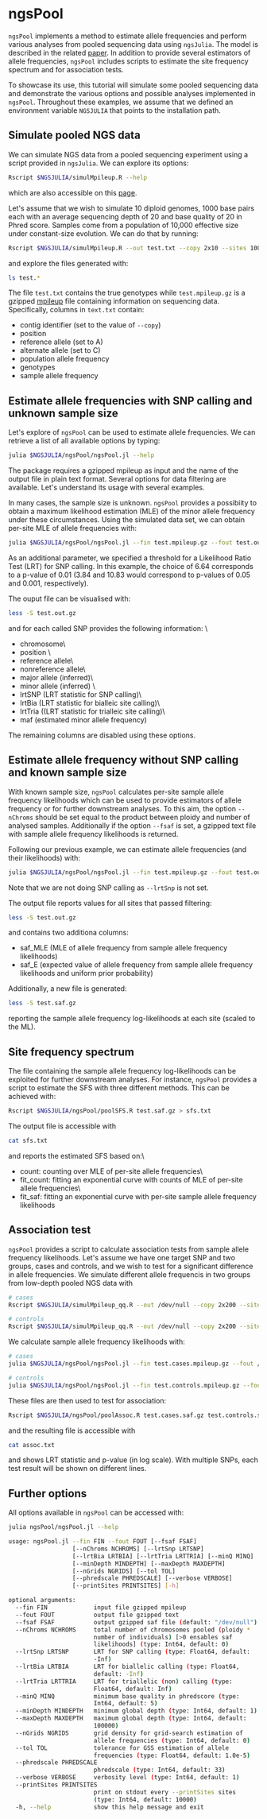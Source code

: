 # ngsPool

`ngsPool` implements a method to estimate allele frequencies and perform various analyses from pooled sequencing data using `ngsJulia`.
The model is described in the related [paper](https://f1000research.com/articles/11-126).
In addition to provide several estimators of allele frequencies, `ngsPool` includes scripts to estimate the site frequency spectrum and for association tests.

To showcase its use, this tutorial will simulate some pooled sequencing data and demonstrate the various options and possible analyses implemented in `ngsPool`.
Throughout these examples, we assume that we defined an environment variable `NGSJULIA` that points to the installation path.


## Simulate pooled NGS data 

We can simulate NGS data from a pooled sequencing experiment using a script provided in `ngsJulia`.
We can explore its options:
```bash
Rscript $NGSJULIA/simulMpileup.R --help
```
which are also accessible on this [page](https://ngsjulia.readthedocs.io/en/latest/aux/).

Let's assume that we wish to simulate 10 diploid genomes, 1000 base pairs each with an average sequencing depth of 20 and base quality of 20 in Phred score. Samples come from a population of 10,000 effective size under constant-size evolution.
We can do that by running:
```bash
Rscript $NGSJULIA/simulMpileup.R --out test.txt --copy 2x10 --sites 1000 --depth 20 --qual 20 --ksfs 1 --ne 10000 --pool | gzip > test.mpileup.gz
```
and explore the files generated with:
```bash
ls test.*
```
The file `test.txt` contains the true genotypes while `test.mpileup.gz` is a gzipped [mpileup](http://www.htslib.org/doc/samtools-mpileup.html) file containing information on sequencing data.
Specifically, columns in `text.txt` contain:
* contig identifier (set to the value of `--copy`)
* position
* reference allele (set to A)
* alternate allele (set to C)
* population allele frequency
* genotypes
* sample allele frequency

	
## Estimate allele frequencies with SNP calling and unknown sample size

Let's explore of `ngsPool` can be used to estimate allele frequencies.
We can retrieve a list of all available options by typing:
```bash
julia $NGSJULIA/ngsPool/ngsPool.jl --help
```
The package requires a gzipped mpileup as input and the name of the output file in plain text format.
Several options for data filtering are available.
Let's understand its usage with several examples.

In many cases, the sample size is unknown. `ngsPool` provides a possibiity to obtain a maximum likelihood estimation (MLE) of the minor allele frequency under these circumstances.
Using the simulated data set, we can obtain per-site MLE of allele frequencies with:
```bash
julia $NGSJULIA/ngsPool/ngsPool.jl --fin test.mpileup.gz --fout test.out.gz --lrtSnp 6.64
```
As an additional parameter, we specified a threshold for a Likelihood Ratio Test (LRT) for SNP calling.
In this example, the choice of 6.64 corresponds to a p-value of 0.01 (3.84 and 10.83 would correspond to p-values of 0.05 and 0.001, respectively).

The ouput file can be visualised with:
```bash
less -S test.out.gz
```
and for each called SNP provides the following information: \\
* chromosome\\
* position    \\    
* reference allele\\
* nonreference allele\\
* major allele (inferred)\\
* minor allele (inferred) \\
* lrtSNP (LRT statistic for SNP calling)\\
* lrtBia  (LRT statistic for bialleic site calling)\\
* lrtTria ((LRT statistic for trialleic site calling)\\ 
* maf (estimated minor allele frequency)

The remaining columns are disabled using these options.

## Estimate allele frequency without SNP calling and known sample size

With known sample size, `ngsPool` calculates per-site sample allele frequency likelihoods which can be used to provide estimators of allele frequency or for further downstream analyses.
To this aim, the option `--nChroms` should be set equal to the product between ploidy and number of analysed samples.
Additionally if the option `--fsaf` is set, a gzipped text file with sample allele frequency likelihoods is returned.

Following our previous example, we can estimate allele frequencies (and their likelihoods) with:
```bash
julia $NGSJULIA/ngsPool/ngsPool.jl --fin test.mpileup.gz --fout test.out.gz --nChroms 20 --fsaf test.saf.gz
```
Note that we are not doing SNP calling as ``--lrtSnp`` is not set.

The output file reports values for all sites that passed filtering:
```bash
less -S test.out.gz
```
and contains two additiona columns:
* saf\_MLE (MLE of allele frequency from sample allele frequency likelihoods)
* saf\_E (expected value of allele frequency from sample allele frequency likelihoods and uniform prior probability)

Additionally, a new file is generated:
```bash
less -S test.saf.gz
```
reporting the sample allele frequency log-likelihoods at each site (scaled to the ML).

## Site frequency spectrum

The file containing the sample allele frequency log-likelihoods can be exploited for further downstream analyses.
For instance, `ngsPool` provides a script to estimate the SFS with three different methods.
This can be achieved with:
```bash
Rscript $NGSJULIA/ngsPool/poolSFS.R test.saf.gz > sfs.txt
```

The output file is accessible with
```bash
cat sfs.txt
```
and reports the estimated SFS based on:\\
* count: counting over MLE of per-site allele frequencies\\
* fit\_count: fitting an exponential curve with counts of MLE of per-site allele frequencies\\
* fit\_saf: fitting an exponential curve with per-site sample allele frequency likelihoods

## Association test

`ngsPool` provides a script to calculate association tests from sample allele frequency likelihoods.
Let's assume we have one target SNP and two groups, cases and controls, and we wish to test for a significant difference in allele frequencies.
We simulate different allele frequencis in two groups from low-depth pooled NGS data with
```bash
# cases
Rscript $NGSJULIA/simulMpileup_qq.R --out /dev/null --copy 2x200 --sites 1 --depth 1 --qq 0.1 --pool | gzip > test.cases.mpileup.gz

# controls
Rscript $NGSJULIA/simulMpileup_qq.R --out /dev/null --copy 2x200 --sites 1 --depth 1 --qq 0.05 --pool | gzip > test.controls.mpileup.gz
```

We calculate sample allele frequency likelihoods with:
```bash
# cases
julia $NGSJULIA/ngsPool/ngsPool.jl --fin test.cases.mpileup.gz --fout /dev/null --nChroms 300 --fsaf test.cases.saf.gz 2> /dev/null

# controls
julia $NGSJULIA/ngsPool/ngsPool.jl --fin test.controls.mpileup.gz --fout /dev/null --nChroms 300 --fsaf test.controls.saf.gz 2> /dev/null
```

These files are then used to test for association:
```bash
Rscript $NGSJULIA/ngsPool/poolAssoc.R test.cases.saf.gz test.controls.saf.gz > assoc.txt
```
and the resulting file is accessible with
```bash
cat assoc.txt
```
and shows LRT statistic and p-value (in log scale).
With multiple SNPs, each test result will be shown on different lines.

## Further options

All options available in `ngsPool` can be accessed with:
```bash
julia ngsPool/ngsPool.jl --help

usage: ngsPool.jl --fin FIN --fout FOUT [--fsaf FSAF]
                  [--nChroms NCHROMS] [--lrtSnp LRTSNP]
                  [--lrtBia LRTBIA] [--lrtTria LRTTRIA] [--minQ MINQ]
                  [--minDepth MINDEPTH] [--maxDepth MAXDEPTH]
                  [--nGrids NGRIDS] [--tol TOL]
                  [--phredscale PHREDSCALE] [--verbose VERBOSE]
                  [--printSites PRINTSITES] [-h]

optional arguments:
  --fin FIN             input file gzipped mpileup
  --fout FOUT           output file gzipped text
  --fsaf FSAF           output gzipped saf file (default: "/dev/null")
  --nChroms NCHROMS     total number of chromosomes pooled (ploidy *
                        number of individuals) [>0 ensables saf
                        likelihoods] (type: Int64, default: 0)
  --lrtSnp LRTSNP       LRT for SNP calling (type: Float64, default:
                        -Inf)
  --lrtBia LRTBIA       LRT for biallelic calling (type: Float64,
                        default: -Inf)
  --lrtTria LRTTRIA     LRT for triallelic (non) calling (type:
                        Float64, default: Inf)
  --minQ MINQ           minimum base quality in phredscore (type:
                        Int64, default: 5)
  --minDepth MINDEPTH   minimum global depth (type: Int64, default: 1)
  --maxDepth MAXDEPTH   maximum global depth (type: Int64, default:
                        100000)
  --nGrids NGRIDS       grid density for grid-search estimation of
                        allele frequencies (type: Int64, default: 0)
  --tol TOL             tolerance for GSS estimation of allele
                        frequencies (type: Float64, default: 1.0e-5)
  --phredscale PHREDSCALE
                        phredscale (type: Int64, default: 33)
  --verbose VERBOSE     verbosity level (type: Int64, default: 1)
  --printSites PRINTSITES
                        print on stdout every --printSites sites
                        (type: Int64, default: 10000)
  -h, --help            show this help message and exit

```


